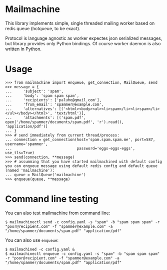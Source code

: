 Mailmachine
==========

This library implements simple, single threaded mailing worker based on redis queue (hotqueue, to be exact).

Protocol is language agnostic as worker expectes json serialized messages, but library provides only Python bindings. Of course worker daemon is also written in Python.

# Usage

    >>> from mailmachine import enqueue, get_connection, MailQueue, send
    >>> message = {
    ...     'subject': 'spam',
    ...     'body': 'spam spam spam',
    ...     'recipients': ['paluho@gmail.com'],
    ...     'from_email': 'spammer@example.com',
    ...     'alternatives': [('<html><body><ul><li>spam</li><li>spam</li></ul></body></html>', 'text/html')],
    ...     'attachments': [('spam.pdf', open('/home/spammer/documents/spam.pdf', 'r').read(), 'application/pdf')]
    ... }
    >>> # send immediately from current thread/process:
    ... connection = get_connection(host='spam.spam.spam.me', port=587, username='spammer',
    ...                             password='eggs-eggs-eggs', use_tls=True)
    >>> send(connection, **message)
    >>> # assumming that you have started mailmachined with default config you can enqueue message using default redis config and default queue (named 'mailmachine'):
    ... queue = MailQueue('mailmachine')
    >>> enqueue(queue, **message)


# Command line testing

You can also test mailmachine from command line:

    $ mailmachinectl send -c config.yaml -s "spam" -b "spam spam spam" -r "poor@recipient.com" -f "spammer@example.com" -a "/home/spammer/documents/spam.pdf" "application/pdf"

You can also use `enqueue`:

    $ mailmachined -c config.yaml &
    $ mailmachinectl enqueue -c config.yaml -s "spam" -b "spam spam spam" -r "poor@recipient.com" -f "spammer@example.com" -a "/home/spammer/documents/spam.pdf" "application/pdf"
